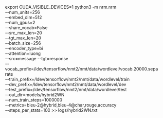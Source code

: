 export CUDA_VISIBLE_DEVICES=1
python3 -m nrm.nrm \
    --num_units=256 \
    --embed_dim=512 \
    --num_gpus=2 \
    --share_vocab=False \
    --src_max_len=20 \
    --tgt_max_len=20 \
    --batch_size=256 \
    --encoder_type=bi \
    --attention=luong\
    --src=message --tgt=response \
    --vocab_prefix=/ldev/tensorflow/nmt2/nmt/data/wordlevel/vocab.20000.separate  \
    --train_prefix=/ldev/tensorflow/nmt2/nmt/data/wordlevel/train \
    --dev_prefix=/ldev/tensorflow/nmt2/nmt/data/wordlevel/dev \
    --test_prefix=/ldev/tensorflow/nmt2/nmt/data/wordlevel/test \
    --out_dir=models/hybrid2WN \
    --num_train_steps=1000000 \
    --metrics=bleu-2@hybrid,bleu-4@char,rouge,accuracy \
    --steps_per_stats=100 >> logs/hybrid2WN.txt